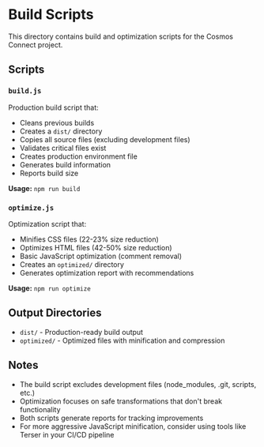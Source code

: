 # Build Scripts

This directory contains build and optimization scripts for the Cosmos Connect project.

## Scripts

### `build.js`
Production build script that:
- Cleans previous builds
- Creates a `dist/` directory
- Copies all source files (excluding development files)
- Validates critical files exist
- Creates production environment file
- Generates build information
- Reports build size

**Usage:** `npm run build`

### `optimize.js`
Optimization script that:
- Minifies CSS files (22-23% size reduction)
- Optimizes HTML files (42-50% size reduction)
- Basic JavaScript optimization (comment removal)
- Creates an `optimized/` directory
- Generates optimization report with recommendations

**Usage:** `npm run optimize`

## Output Directories

- `dist/` - Production-ready build output
- `optimized/` - Optimized files with minification and compression

## Notes

- The build script excludes development files (node_modules, .git, scripts, etc.)
- Optimization focuses on safe transformations that don't break functionality
- Both scripts generate reports for tracking improvements
- For more aggressive JavaScript minification, consider using tools like Terser in your CI/CD pipeline